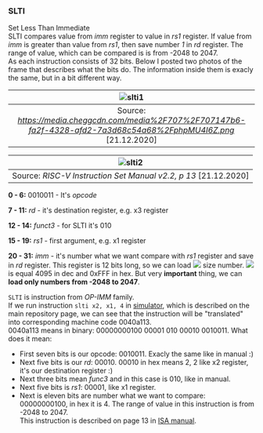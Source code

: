 ### SLTI
Set Less Than Immediate <br/>
SLTI compares value from *imm* register to value in *rs1* register. If value from *imm* is greater than value from *rs1*, then save number *1* in *rd* register. The range of value, which can be compared is is from -2048 to 2047. <br/>
As each instruction consists of 32 bits. Below I posted two photos of the frame that describes what the bits do. The information inside them is exacly the same, but in a bit different way. 

| ![slti1](https://user-images.githubusercontent.com/43972902/102727820-7e33aa00-4328-11eb-9840-3ad293ba2074.png) |
|:--:|
| Source: *https://media.cheggcdn.com/media%2F707%2F707147b6-fa2f-4328-afd2-7a3d68c54a68%2FphpMU4I6Z.png*  [21.12.2020] |

| ![slti2](https://user-images.githubusercontent.com/43972902/102727844-9f949600-4328-11eb-9172-3e0911e5b037.png) |
|:--:|
| Source: *RISC-V Instruction Set Manual v2.2, p 13*  [21.12.2020] |

**0 - 6:** 0010011 - It's *opcode*

**7 - 11:**  *rd* - it's destination register, e.g. x3 register

**12 - 14:** *funct3* - for SLTI it's 010

**15 - 19:** *rs1* - first argument, e.g. x1 register

**20 - 31:** *imm* - it's number what we want compare with *rs1* register and save in *rd* register. This register is 12 bits long, so we can load <img src="https://render.githubusercontent.com/render/math?math=2^{12}-1">  size number. <img src="https://render.githubusercontent.com/render/math?math=2^{12}-1"> is equal 4095 in dec and 0xFFF in hex. But very **important** thing, we can **load only numbers from -2048 to 2047**.

`SLTI` is instruction from *OP-IMM* family. <br/>
If we run instruction `slti	x2, x1, 4` in [simulator](https://www.kvakil.me/venus/), which is described on the main repository page, we can see that the instruction will be "translated" into corresponding machine code 0040a113. <br/>
0040a113 means in binary: 00000000100 00001 010 00010 0010011. What does it mean:
- First seven bits is our opcode: 0010011. Exacly the same like in manual :)
- Next five bits is our *rd*: 00010. 00010 in hex means 2, 2 like x2 register, it's our destination register :)
- Next three bits mean *func3* and in this case is 010, like in manual.
- Next five bits is *rs1*: 00001, like x1 register.
- Next is eleven bits are number what we want to compare: 00000000100, in hex it is 4.
The range of value in this instruction is from -2048 to 2047. <br/> 
This instruction is described on page 13 in [ISA manual](https://riscv.org/wp-content/uploads/2017/05/riscv-spec-v2.2.pdf).
